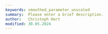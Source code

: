 ```yaml
---
keywords: smoothed_parameter_unscaled
summary:  Please enter a brief description.
author:   Christoph Hart
modified: 30.05.2024
---
```

  
